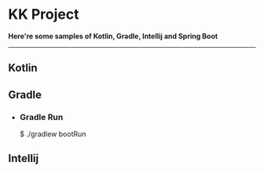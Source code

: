 # KK Project

**Here're some samples of Kotlin, Gradle, Intellij and Spring Boot**

---

## Kotlin


## Gradle

 - ### Gradle Run

    $ ./gradlew bootRun

## Intellij

